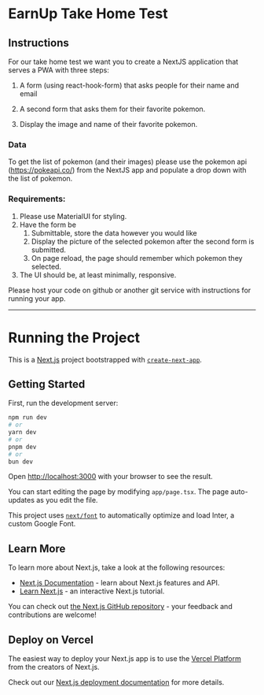 # EarnUp Take Home Test

## Instructions
For our take home test we want you to create a NextJS application that serves a PWA with three steps:

1. A form (using react-hook-form) that asks people for their name and email

2. A second form that asks them for their favorite pokemon.

3. Display the image and name of their favorite pokemon.


### Data
To get the list of pokemon (and their images) please use the pokemon api (https://pokeapi.co/) from the NextJS app and populate a drop down with the list of pokemon.


### Requirements:

1. Please use MaterialUI for styling.
2. Have the form be 
   1. Submittable, store the data however you would like
   2. Display the picture of the selected pokemon after the second form is submitted.
   3. On page reload, the page should remember which pokemon they selected.
3. The UI should be, at least minimally, responsive.

Please host your code on github or another git service with instructions for running your app.

---
# Running the Project

This is a [Next.js](https://nextjs.org/) project bootstrapped with [`create-next-app`](https://github.com/vercel/next.js/tree/canary/packages/create-next-app).

## Getting Started

First, run the development server:

```bash
npm run dev
# or
yarn dev
# or
pnpm dev
# or
bun dev
```

Open [http://localhost:3000](http://localhost:3000) with your browser to see the result.

You can start editing the page by modifying `app/page.tsx`. The page auto-updates as you edit the file.

This project uses [`next/font`](https://nextjs.org/docs/basic-features/font-optimization) to automatically optimize and load Inter, a custom Google Font.

## Learn More

To learn more about Next.js, take a look at the following resources:

- [Next.js Documentation](https://nextjs.org/docs) - learn about Next.js features and API.
- [Learn Next.js](https://nextjs.org/learn) - an interactive Next.js tutorial.

You can check out [the Next.js GitHub repository](https://github.com/vercel/next.js/) - your feedback and contributions are welcome!

## Deploy on Vercel

The easiest way to deploy your Next.js app is to use the [Vercel Platform](https://vercel.com/new?utm_medium=default-template&filter=next.js&utm_source=create-next-app&utm_campaign=create-next-app-readme) from the creators of Next.js.

Check out our [Next.js deployment documentation](https://nextjs.org/docs/deployment) for more details.
